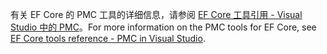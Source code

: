 <span data-ttu-id="56bf5-101">有关 EF Core 的 PMC 工具的详细信息，请参阅 [EF Core 工具引用 - Visual Studio 中的 PMC](/ef/core/miscellaneous/cli/powershell)。</span><span class="sxs-lookup"><span data-stu-id="56bf5-101">For more information on the PMC tools for EF Core, see [EF Core tools reference - PMC in Visual Studio](/ef/core/miscellaneous/cli/powershell).</span></span>